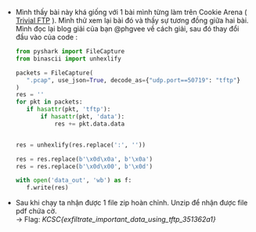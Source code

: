 
- Mình thấy bài này khá giống với 1 bài mình từng làm trên Cookie Arena ( [Trivial FTP](https://battle.cookiearena.org/challenges/digital-forensics/trivial-ftp) ). Mình thử xem lại bài đó và thấy sự
  tương đồng giữa hai bài. Mình đọc lại blog giải của bạn @phgvee về cách giải, sau đó thay đổi đầu vào của code :

   ```python
   from pyshark import FileCapture
  from binascii import unhexlify
  
  packets = FileCapture(
      ".pcap", use_json=True, decode_as={"udp.port==50719": "tftp"}
  )
  res = ''
  for pkt in packets:
      if hasattr(pkt, 'tftp'):
          if hasattr(pkt, 'data'):
              res += pkt.data.data
  
  
  res = unhexlify(res.replace(':', ''))
  
  res = res.replace(b'\x0d\x0a', b'\x0a')
  res = res.replace(b'\x0d\x00', b'\x0d')
  
  with open('data_out', 'wb') as f:
      f.write(res)
- Sau khi chạy ta nhận được 1 file zip hoàn chỉnh. Unzip để nhận được file pdf chứa cờ.
  <br>
    -> Flag: *KCSC{exfiltrate_important_data_using_tftp_351362a1}*
     
